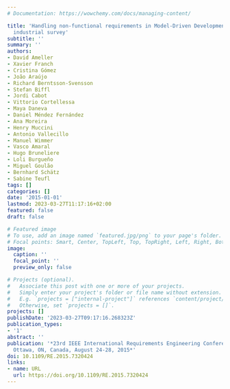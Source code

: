 ```yaml
---
# Documentation: https://wowchemy.com/docs/managing-content/

title: 'Handling non-functional requirements in Model-Driven Development: An ongoing
  industrial survey'
subtitle: ''
summary: ''
authors:
- David Ameller
- Xavier Franch
- Cristina Gómez
- João Araújo
- Richard Berntsson-Svensson
- Stefan Biffl
- Jordi Cabot
- Vittorio Cortellessa
- Maya Daneva
- Daniel Méndez Fernández
- Ana Moreira
- Henry Muccini
- Antonio Vallecillo
- Manuel Wimmer
- Vasco Amaral
- Hugo Bruneliere
- Loli Burgueño
- Miguel Goulão
- Bernhard Schätz
- Sabine Teufl
tags: []
categories: []
date: '2015-01-01'
lastmod: 2023-03-27T11:17:16+02:00
featured: false
draft: false

# Featured image
# To use, add an image named `featured.jpg/png` to your page's folder.
# Focal points: Smart, Center, TopLeft, Top, TopRight, Left, Right, BottomLeft, Bottom, BottomRight.
image:
  caption: ''
  focal_point: ''
  preview_only: false

# Projects (optional).
#   Associate this post with one or more of your projects.
#   Simply enter your project's folder or file name without extension.
#   E.g. `projects = ["internal-project"]` references `content/project/deep-learning/index.md`.
#   Otherwise, set `projects = []`.
projects: []
publishDate: '2023-03-27T09:17:16.268323Z'
publication_types:
- '1'
abstract: ''
publication: '*23rd IEEE International Requirements Engineering Conference, RE 2015,
  Ottawa, ON, Canada, August 24-28, 2015*'
doi: 10.1109/RE.2015.7320424
links:
- name: URL
  url: https://doi.org/10.1109/RE.2015.7320424
---
```

